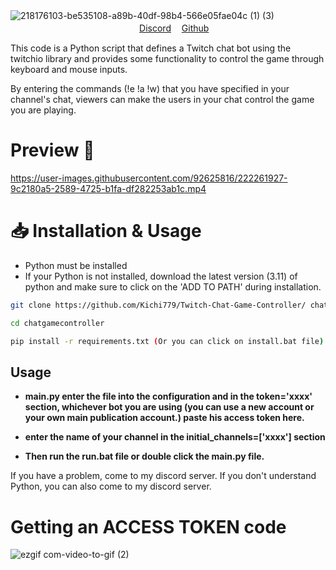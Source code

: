 ![218176103-be535108-a89b-40df-98b4-566e05fae04c (1) (3)](https://user-images.githubusercontent.com/92625816/222258415-50451474-b44d-416f-82b7-c66f95c1b3b2.jpg)
ㅤㅤㅤㅤㅤㅤㅤㅤㅤㅤㅤㅤㅤㅤㅤㅤㅤㅤㅤㅤㅤㅤ[Discord](https://discord.gg/aVk4JUFukk) 
ㅤ[Github](https://github.com/Kichi779)

This code is a Python script that defines a Twitch chat bot using the twitchio library and provides some functionality to control the game through keyboard and mouse inputs.

By entering the commands (!e !a !w) that you have specified in your channel's chat, viewers can make the users in your chat control the game you are playing.

# Preview 💬
https://user-images.githubusercontent.com/92625816/222261927-9c2180a5-2589-4725-b1fa-df282253ab1c.mp4

# 📥 Installation & Usage
- Python must be installed
- If your Python is not installed, download the latest version (3.11) of python and make sure to click on the 'ADD TO PATH' during installation.
```sh
git clone https://github.com/Kichi779/Twitch-Chat-Game-Controller/ chatgamecontroller

cd chatgamecontroller

pip install -r requirements.txt (Or you can click on install.bat file)
```

## Usage

- **main.py enter the file into the configuration and in the token='xxxx' section, whichever bot you are using (you can use a new account or your own main publication account.) paste his access token here.**

- **enter the name of your channel in the initial_channels=['xxxx'] section**

- **Then run the run.bat file or double click the main.py file.**

If you have a problem, come to my discord server. If you don't understand Python, you can also come to my discord server.

# Getting an ACCESS TOKEN code
![ezgif com-video-to-gif (2)](https://user-images.githubusercontent.com/92625816/222266874-8fc100d6-8f34-4464-a36d-4426680a9b25.gif)

